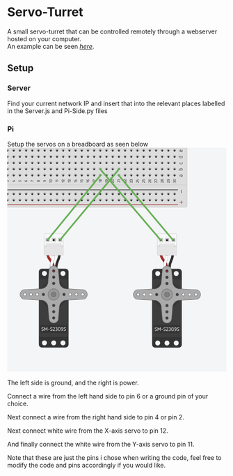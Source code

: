 # Servo-Turret
A small servo-turret that can be controlled remotely through a webserver hosted on your computer.  
An example can be seen *[here](https://www.reddit.com/r/raspberry_pi/comments/i4k69j/trackpad_controlled_servo_motors "yep right here")*.

## Setup
### Server
Find your current network IP and insert that into the relevant places labelled in the Server.js and Pi-Side.py files

### Pi
Setup the servos on a breadboard as seen below
![Alt Text](https://github.com/Jack92829/Servo-Turret/blob/master/65118D30-80D6-44CB-8CD5-2ED76DBC9FA7.png)

<p>The left side is ground, and the right is power.</p>
<p>Connect a wire from the left hand side to pin 6 or a ground pin of your choice.</p>
<p>Next connect a wire from the right hand side to pin 4 or pin 2.</p>
<p>Next connect white wire from the X-axis servo to pin 12.</p>
<p>And finally connect the white wire from the Y-axis servo to pin 11.</p>

<p>Note that these are just the pins i chose when writing the code, feel free to modify the code and pins accordingly if you would like.</p>
